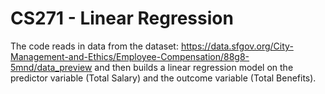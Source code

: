 # CS271 - Linear Regression

The code reads in data from the dataset: https://data.sfgov.org/City-Management-and-Ethics/Employee-Compensation/88g8-5mnd/data_preview and then builds a linear regression model on the predictor variable (Total Salary) and the outcome variable (Total Benefits). 
